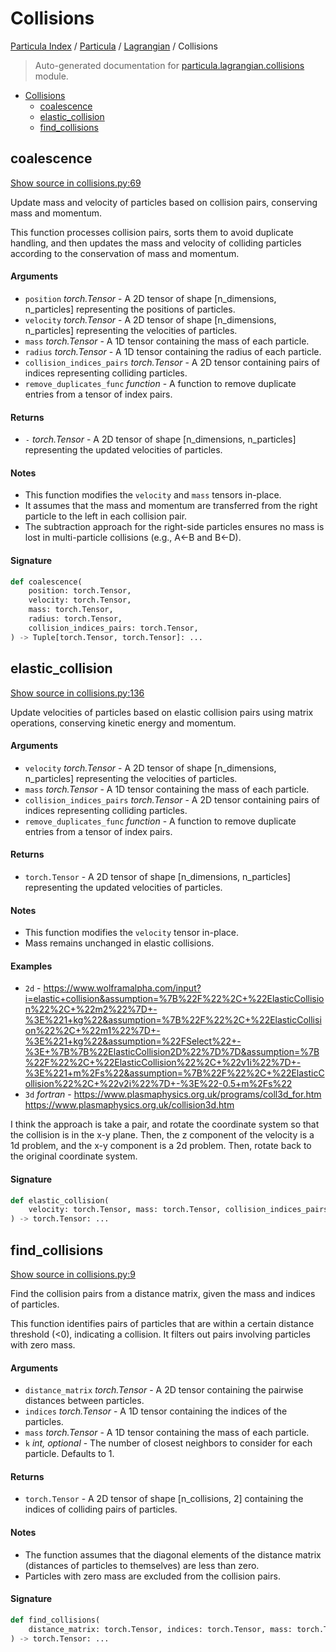 # Collisions

[Particula Index](../../README.md#particula-index) / [Particula](../index.md#particula) / [Lagrangian](./index.md#lagrangian) / Collisions

> Auto-generated documentation for [particula.lagrangian.collisions](../../../particula/lagrangian/collisions.py) module.

- [Collisions](#collisions)
  - [coalescence](#coalescence)
  - [elastic_collision](#elastic_collision)
  - [find_collisions](#find_collisions)

## coalescence

[Show source in collisions.py:69](../../../particula/lagrangian/collisions.py#L69)

Update mass and velocity of particles based on collision pairs, conserving
mass and momentum.

This function processes collision pairs, sorts them to avoid duplicate
handling, and then updates the mass and velocity of colliding particles
according to the conservation of mass and momentum.

#### Arguments

- `position` *torch.Tensor* - A 2D tensor of shape [n_dimensions, n_particles]
    representing the positions of particles.
- `velocity` *torch.Tensor* - A 2D tensor of shape [n_dimensions, n_particles]
    representing the velocities of particles.
- `mass` *torch.Tensor* - A 1D tensor containing the mass of each particle.
- `radius` *torch.Tensor* - A 1D tensor containing the radius of each particle.
- `collision_indices_pairs` *torch.Tensor* - A 2D tensor containing pairs of
    indices representing colliding particles.
- `remove_duplicates_func` *function* - A function to remove duplicate entries
    from a tensor of index pairs.

#### Returns

- `-` *torch.Tensor* - A 2D tensor of shape [n_dimensions, n_particles]
    representing the updated velocities of particles.

#### Notes

- This function modifies the `velocity` and `mass` tensors in-place.
- It assumes that the mass and momentum are transferred from the right
    particle to the left in each collision pair.
- The subtraction approach for the right-side particles ensures no mass is
    lost in multi-particle collisions (e.g., A<-B and B<-D).

#### Signature

```python
def coalescence(
    position: torch.Tensor,
    velocity: torch.Tensor,
    mass: torch.Tensor,
    radius: torch.Tensor,
    collision_indices_pairs: torch.Tensor,
) -> Tuple[torch.Tensor, torch.Tensor]: ...
```



## elastic_collision

[Show source in collisions.py:136](../../../particula/lagrangian/collisions.py#L136)

Update velocities of particles based on elastic collision pairs using
matrix operations, conserving kinetic energy and momentum.

#### Arguments

- `velocity` *torch.Tensor* - A 2D tensor of shape [n_dimensions, n_particles]
    representing the velocities of particles.
- `mass` *torch.Tensor* - A 1D tensor containing the mass of each particle.
- `collision_indices_pairs` *torch.Tensor* - A 2D tensor containing pairs of
    indices representing colliding particles.
- `remove_duplicates_func` *function* - A function to remove duplicate entries
    from a tensor of index pairs.

#### Returns

- `torch.Tensor` - A 2D tensor of shape [n_dimensions, n_particles]
    representing the updated velocities of particles.

#### Notes

- This function modifies the `velocity` tensor in-place.
- Mass remains unchanged in elastic collisions.

#### Examples

- `2d` - https://www.wolframalpha.com/input?i=elastic+collision&assumption=%7B%22F%22%2C+%22ElasticCollision%22%2C+%22m2%22%7D+-%3E%221+kg%22&assumption=%7B%22F%22%2C+%22ElasticCollision%22%2C+%22m1%22%7D+-%3E%221+kg%22&assumption=%22FSelect%22+-%3E+%7B%7B%22ElasticCollision2D%22%7D%7D&assumption=%7B%22F%22%2C+%22ElasticCollision%22%2C+%22v1i%22%7D+-%3E%221+m%2Fs%22&assumption=%7B%22F%22%2C+%22ElasticCollision%22%2C+%22v2i%22%7D+-%3E%22-0.5+m%2Fs%22
- `3d` *fortran* - https://www.plasmaphysics.org.uk/programs/coll3d_for.htm
https://www.plasmaphysics.org.uk/collision3d.htm

I think the approach is take a pair, and rotate the coordinate system so
that the collision is in the x-y plane. Then, the z component of the
velocity is a 1d problem, and the x-y component is a 2d problem. Then,
rotate back to the original coordinate system.

#### Signature

```python
def elastic_collision(
    velocity: torch.Tensor, mass: torch.Tensor, collision_indices_pairs: torch.Tensor
) -> torch.Tensor: ...
```



## find_collisions

[Show source in collisions.py:9](../../../particula/lagrangian/collisions.py#L9)

Find the collision pairs from a distance matrix, given the mass and
indices of particles.

This function identifies pairs of particles that are within a certain
distance threshold (<0), indicating a collision.
It filters out pairs involving particles with zero mass.

#### Arguments

- `distance_matrix` *torch.Tensor* - A 2D tensor containing the pairwise
    distances between particles.
- `indices` *torch.Tensor* - A 1D tensor containing the indices of the
    particles.
- `mass` *torch.Tensor* - A 1D tensor containing the mass of each particle.
- `k` *int, optional* - The number of closest neighbors to consider for each
    particle. Defaults to 1.

#### Returns

- `torch.Tensor` - A 2D tensor of shape [n_collisions, 2] containing the
indices of colliding pairs of particles.

#### Notes

- The function assumes that the diagonal elements of the distance matrix
(distances of particles to themselves) are less than zero.
- Particles with zero mass are excluded from the collision pairs.

#### Signature

```python
def find_collisions(
    distance_matrix: torch.Tensor, indices: torch.Tensor, mass: torch.Tensor, k: int = 1
) -> torch.Tensor: ...
```